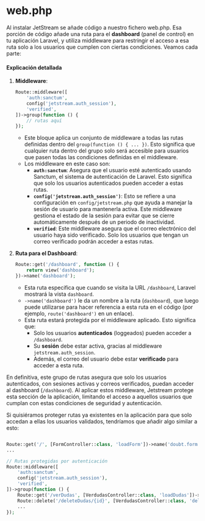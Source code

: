 # web.php

Al instalar JetStream se añade código a nuestro fichero web.php. Esa porción de código añade una ruta para el **dashboard** (panel de control) en tu aplicación Laravel, y utiliza middleware para restringir el acceso a esa ruta solo a los usuarios que cumplen con ciertas condiciones. Veamos cada parte:

#### Explicación detallada

1.  **Middleware**:

    ```php
    Route::middleware([
        'auth:sanctum',
        config('jetstream.auth_session'),
        'verified',
    ])->group(function () {
        // rutas aquí
    });
    ```

    * Este bloque aplica un conjunto de middleware a todas las rutas definidas dentro del `group(function () { ... })`. Esto significa que cualquier ruta dentro del grupo solo será accesible para usuarios que pasen todas las condiciones definidas en el middleware.
    * Los middleware en este caso son:
      * **`auth:sanctum`**: Asegura que el usuario esté autenticado usando Sanctum, el sistema de autenticación de Laravel. Esto significa que solo los usuarios autenticados pueden acceder a estas rutas.
      * **`config('jetstream.auth_session')`**: Esto se refiere a una configuración en `config/jetstream.php` que ayuda a manejar la sesión de usuario para mantenerla activa. Este middleware gestiona el estado de la sesión para evitar que se cierre automáticamente después de un periodo de inactividad.
      * **`verified`**: Este middleware asegura que el correo electrónico del usuario haya sido verificado. Solo los usuarios que tengan un correo verificado podrán acceder a estas rutas.
2.  **Ruta para el Dashboard**:

    ```php
    Route::get('/dashboard', function () {
        return view('dashboard');
    })->name('dashboard');
    ```

    * Esta ruta especifica que cuando se visita la URL `/dashboard`, Laravel mostrará la vista `dashboard`.
    * `->name('dashboard')` le da un nombre a la ruta (`dashboard`), que luego puede utilizarse para hacer referencia a esta ruta en el código (por ejemplo, `route('dashboard')` en un enlace).
    * Esta ruta estará protegida por el middleware aplicado. Esto significa que:
      * Solo los usuarios **autenticados** (loggeados) pueden acceder a `/dashboard`.
      * Su **sesión** debe estar activa, gracias al middleware `jetstream.auth_session`.
      * Además, el correo del usuario debe estar **verificado** para acceder a esta ruta.

En definitiva, este grupo de rutas asegura que solo los usuarios autenticados, con sesiones activas y correos verificados, puedan acceder al dashboard (`/dashboard`). Al aplicar estos middleware, Jetstream protege esta sección de la aplicación, limitando el acceso a aquellos usuarios que cumplan con estas condiciones de seguridad y autenticación.

Si quisiéramos proteger rutas ya existentes en la aplicación para que solo accedan a ellas los usuarios validados, tendríamos que añadir algo similar a esto:

```php

Route::get('/', [FormController::class, 'loadForm'])->name('doubt.form');
...

// Rutas protegidas por autenticación
Route::middleware([
    'auth:sanctum',
    config('jetstream.auth_session'),
    'verified',
])->group(function () {
    Route::get('/verDudas', [VerdudasController::class, 'loadDudas'])->name('load.dudas');
    Route::delete('/deleteDudas/{id}', [VerdudasController::class, 'deleteDudas'])->name('delete.dudas');
    ...
});

```
